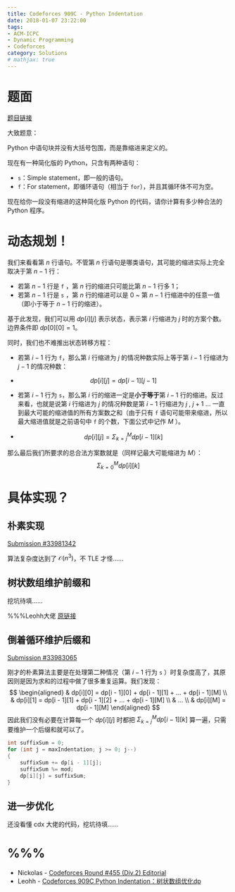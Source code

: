 ```yaml
---
title: Codeforces 909C - Python Indentation
date: 2018-01-07 23:22:00
tags: 
- ACM-ICPC
- Dynamic Programming
- Codeforces
category: Solutions
# mathjax: true
---
```


# 题面

[题目链接](http://codeforces.com/contest/909/problem/C)

大致题意：

Python 中语句块并没有大括号包围，而是靠缩进来定义的。

现在有一种简化版的 Python，只含有两种语句：

-   `s`：Simple statement，即一般的语句。
-   `f`：For statement，即循环语句（相当于 `for`），并且其循环体不可为空。

现在给你一段没有缩进的这种简化版 Python 的代码，请你计算有多少种合法的 Python 程序。

# 动态规划！

我们来看看第 $n$ 行语句。不管第 $n$ 行语句是哪类语句，其可能的缩进实际上完全取决于第 $n - 1$ 行：

-   若第 $n - 1$ 行是 `f` ，第 $n$ 行的缩进只可能比第 $n - 1$ 行多 1；
-   若第 $n - 1$ 行是 `s` ，第 $n$ 行的缩进可以是 0 ~ 第 $n - 1$ 行缩进中的任意一值（即小于等于 $n - 1$ 行的缩进）。

基于此发现，我们可以用 $dp[i][j]$ 表示状态，表示第 $i$ 行缩进为 $j$ 时的方案个数。边界条件即 $dp[0][0] = 1$。

同时，我们也不难推出状态转移方程：

-   若第 $i  - 1$ 行为 `f`，那么第 $i$ 行缩进为 $j$ 的情况种数实际上等于第 $i - 1$ 行缩进为 $j - 1$ 的情况种数：

-   $$
    dp[i][j] = dp[i - 1][j - 1]
    $$

-   若第 $i - 1$ 行为 `s`，那么第 $i$ 行的缩进一定是**小于等于**第 $i - 1$ 行的缩进。反过来看，也就是说第 $i$ 行缩进为 $j$ 的情况种数是第 $i - 1$ 行缩进为 $j$ , $j + 1$ ... 一直到最大可能的缩进值的所有方案数之和（由于只有 `f` 语句可能带来缩进，所以最大缩进值就是之前语句中 `f` 的个数，下面公式中记作 $M$ ）。

-   $$
    dp[i][j] = \Sigma_{k = j}^{M} dp[i - 1][k]
    $$



那么最后我们所要求的总合法方案数就是（同样记最大可能缩进为 $M$）：
$$
\Sigma_{k = 0}^{M} dp[i][k]
$$


# 具体实现？

## 朴素实现

[Submission #33981342](http://codeforces.com/contest/909/submission/33981342)

算法复杂度达到了 $\mathcal{O}(n^3)$，不 TLE 才怪……

## 树状数组维护前缀和

挖坑待填……

%%%Leohh大佬 [原链接](http://www.cnblogs.com/Leohh/p/8135525.html)

## 倒着循环维护后缀和

[Submission #33983065](http://codeforces.com/contest/909/submission/33983065)

刚才的朴素算法主要是在处理第二种情况（第 $i - 1$ 行为 `s` ）时复杂度高了，其原因则是因为求和的过程中做了很多重复运算。我们发现：
$$
\begin{aligned}
& dp[i][0] = dp[i - 1][0] + dp[i - 1][1] + ... + dp[i - 1][M] \\
& dp[i][1] = dp[i - 1][1] + dp[i - 1][2] + ... + dp[i - 1][M] \\
& ... \\
& dp[i][M] = dp[i - 1][M]
\end{aligned}
$$
因此我们没有必要在计算每一个 $dp[i][j]$ 时都把 $\Sigma_{k = j}^{M} dp[i - 1][k]$ 算一遍，只需要维护一个后缀和就可以了。

```cpp
int suffixSum = 0;
for (int j = maxIndentation; j >= 0; j--)
{
    suffixSum += dp[i - 1][j];
    suffixSum %= mod;
    dp[i][j] = suffixSum;
}
```

## 进一步优化

还没看懂 cdx 大佬的代码，挖坑待填……



# %%%

-   Nickolas - [Codeforces Round #455 (Div.2) Editorial](http://codeforces.com/blog/entry/56666)
-   Leohh - [Codeforces 909C Python Indentation：树状数组优化dp](http://www.cnblogs.com/Leohh/p/8135525.html)